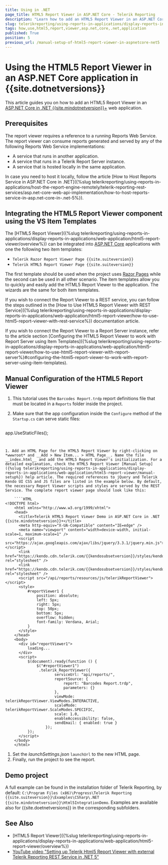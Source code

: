 ```yaml
---
title: Using in .NET
page_title: HTML5 Report Viewer in ASP.NET Core - Telerik Reporting
description: "Learn how to add an HTML5 Report Viewer in an ASP.NET Core in {{site.dotnetversions}} web app."
slug: telerikreporting/using-reports-in-applications/display-reports-in-applications/web-application/html5-report-viewer/how-to-use-html5-report-viewer-in-an-asp.net-core-in-.net-5-application
tags: how,use,html5,report,viewer,asp.net,core,.net,application
published: True
position: 5
previous_url: /manual-setup-of-html5-report-viewer-in-aspnetcore-net5
---
```


# Using the HTML5 Report Viewer in an ASP.NET Core application in {{site.dotnetversions}}

This article guides you on how to add an HTML5 Report Viewer in an [ASP.NET Core in .NET {{site.mindotnetversion}}+](https://learn.microsoft.com/en-us/aspnet/core/release-notes/aspnetcore-6.0?view=aspnetcore-8.0) web application.

## Prerequisites

The report viewer requires a reference to a running Reports Web Service. The report viewer can consume reports generated and served by any of the following Reports Web Service implementations:

* A service that runs in another application.
* A service that runs in a Telerik Report Server instance.
* A service that is hosted locally in the same application.

In case you need to host it locally, follow the article [How to Host Reports Service in ASP.NET Core in .NET]({%slug telerikreporting/using-reports-in-applications/host-the-report-engine-remotely/telerik-reporting-rest-services/asp.net-core-web-api-implementation/how-to-host-reports-service-in-asp.net-core-in-.net-5%}).

## Integrating the HTML5 Report Viewer component using the VS Item Templates

The [HTML5 Report Viewer]({%slug telerikreporting/using-reports-in-applications/display-reports-in-applications/web-application/html5-report-viewer/overview%}) can be integrated into [ASP.NET Core](https://dotnet.microsoft.com/en-us/apps/aspnet) applications with one the following two item templates:

* `Telerik Razor Report Viewer Page {{site.suiteversion}}`
* `Telerik HTML5 Report Viewer Page {{site.suiteversion}}`

The first template should be used when the project uses [Razor Pages](https://learn.microsoft.com/en-us/aspnet/core/razor-pages/) while the second can be used in all other scenario. The item templates allow you to quickly and easily add the HTML5 Report Viewer to the application. The wizards are the same for both item templates.

If you wish to connect the Report Viewer to a REST service, you can follow the steps outlined in the [How to Use HTML5 Report Viewer with REST Service]({%slug telerikreporting/using-reports-in-applications/display-reports-in-applications/web-application/html5-report-viewer/how-to-use-html5-report-viewer-with-rest-service%}) documentation article.

If you wish to connect the Report Viewer to a Report Server instance, refer to the article section [Configuring the HTML5 Report Viewer to work with Report Server using Item Templates]({%slug telerikreporting/using-reports-in-applications/display-reports-in-applications/web-application/html5-report-viewer/how-to-use-html5-report-viewer-with-report-server%}#configuring-the-html5-report-viewer-to-work-with-report-server-using-item-templates).

## Manual Configuration of the HTML5 Report Viewer

1. This tutorial uses the `Barcodes Report.trdp` report definitions file that must be located in a `Reports` folder inside the project.
1. Make sure that the app configuration inside the `Configure` method of the `Startup.cs` can serve static files:

	````C#
app.UseStaticFiles();
````


1. Add an HTML Page for the HTML5 Report Viewer by right-clicking on *wwwroot* and __Add > New Item... > HTML Page__. Name the file __index.html__ and add the HTML5 Report Viewer's initialization. For a detailed explanation, check the HTML5 Report Viewer [Manual Setup]({%slug telerikreporting/using-reports-in-applications/display-reports-in-applications/web-application/html5-report-viewer/manual-setup%}) help article. The required references to jQuery and Telerik Kendo UI CSS and JS files are listed in the example below. By default, the necessary Report Viewer scripts and styles are served by the REST Service. The complete report viewer page should look like this:

	````HTML
<!DOCTYPE html>
	<html xmlns="http://www.w3.org/1999/xhtml">
	<head>
	  <title>Telerik HTML5 Report Viewer Demo in ASP.NET Core in .NET {{site.mindotnetversion}}+</title>
	  <meta http-equiv="X-UA-Compatible" content="IE=edge" />
	  <meta name="viewport" content="width=device-width, initial-scale=1, maximum-scale=1" />
	  <script src="https://ajax.googleapis.com/ajax/libs/jquery/3.3.1/jquery.min.js"> </script>
	  <link href="https://kendo.cdn.telerik.com/{{kendosubsetversion}}/styles/kendo.common.min.css" rel="stylesheet" />
	  <link href="https://kendo.cdn.telerik.com/{{kendosubsetversion}}/styles/kendo.blueopal.min.css" rel="stylesheet" />
	  <script src="/api/reports/resources/js/telerikReportViewer"> </script>
	  <style>
		  #reportViewer1 {
			  position: absolute;
			  left: 5px;
			  right: 5px;
			  top: 50px;
			  bottom: 5px;
			  overflow: hidden;
			  font-family: Verdana, Arial;
		  }
	  </style>
	</head>
	<body>
	  <div id="reportViewer1">
		  loading...
	  </div>
	  <script>
		  $(document).ready(function () {
			  $("#reportViewer1")
			   .telerik_ReportViewer({
					  serviceUrl: "api/reports/",
					  reportSource: {
						  report: "Barcodes Report.trdp",
						  parameters: {}
					  },
					  viewMode: telerikReportViewer.ViewModes.INTERACTIVE,
					  scaleMode: telerikReportViewer.ScaleModes.SPECIFIC,
					  scale: 1.0,
					  enableAccessibility: false,
					  sendEmail: { enabled: true }
				  });
		  });
	  </script>
	</body>
	</html>
````


1. Set the *launchSettings.json* `launchUrl` to the new HTML page.
1. Finally, run the project to see the report.

## Demo project

A full example can be found in the installation folder of Telerik Reporting, by default: `C:\Program Files (x86)\Progress\Telerik Reporting {{site.suiteversion}}\Examples\CSharp\.NET {{site.mindotnetversion}}\Html5IntegrationDemo`. Examples are available also for {{site.doetnetversions}} in the corresponding subfolders.

## See Also

* [HTML5 Report Viewer]({%slug telerikreporting/using-reports-in-applications/display-reports-in-applications/web-application/html5-report-viewer/overview%})
* [YouTube video "Setting up Telerik Html5 Report Viewer with external Telerik Reporting REST Service in .NET 5"](https://www.youtube.com/watch?v=GeCUGTgZziI)
